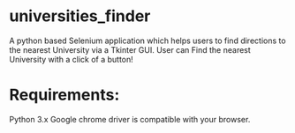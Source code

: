 # universities_finder
A python based Selenium application which helps users to find directions to the nearest University via a Tkinter GUI.  User can Find the nearest University with a click of a button!

# Requirements:
Python 3.x
Google chrome driver is compatible with your browser.
